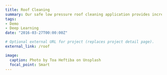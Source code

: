```yaml
---
title: Roof Cleaning
summary: Our safe low pressure roof cleaning application provides incredible results on all roof types. A single treatment leaves your roof looking like new for years.
tags:
- Demo
- Deep Learning
date: "2016-03-27T00:00:00Z"

# Optional external URL for project (replaces project detail page).
external_link: /roof

image:
  caption: Photo by Toa Heftiba on Unsplash
  focal_point: Smart
---
```

